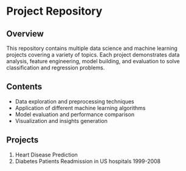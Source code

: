 # Project Repository

## Overview
This repository contains multiple data science and machine learning projects covering a variety of topics. Each project demonstrates data analysis, feature engineering, model building, and evaluation to solve classification and regression problems.

## Contents
- Data exploration and preprocessing techniques
- Application of different machine learning algorithms
- Model evaluation and performance comparison
- Visualization and insights generation

## Projects
1. Heart Disease Prediction
2. Diabetes Patients Readmission in US hospitals 1999-2008

